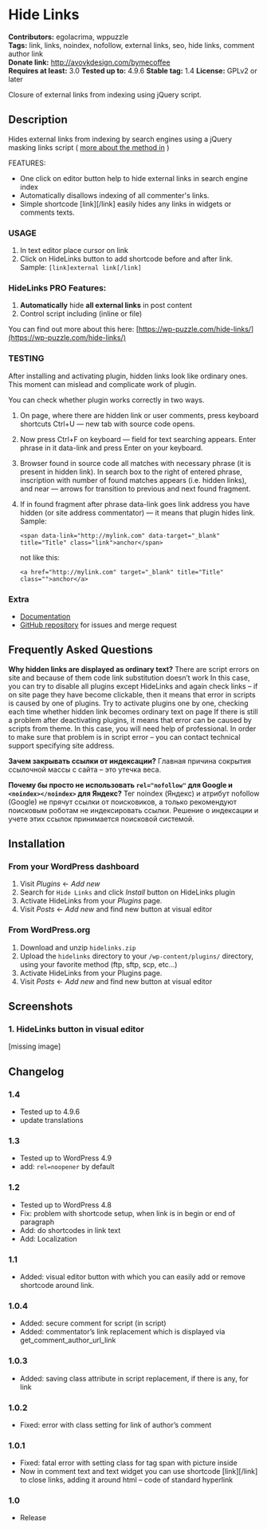 # Hide Links 
**Contributors:** egolacrima, wppuzzle  
**Tags:** link, links, noindex, nofollow, external links, seo, hide links, comment author link  
**Donate link:** http://avovkdesign.com/bymecoffee  
**Requires at least:** 3.0
**Tested up to:** 4.9.6
**Stable tag:** 1.4
**License:** GPLv2 or later   

Closure of external links from indexing using jQuery script.


## Description 

Hides external links from indexing by search engines using a jQuery masking links script ( [more about the method in](http://avovkdesign.com/kak-spryatat-ssylku-ot-indeksacii.html) )

FEATURES:
* One click on editor button help to hide external links in search engine index
* Automatically disallows indexing of all commenter's links.
* Simple shortcode [link][/link] easily hides any links in widgets or comments texts.



### USAGE 

1. In text editor place cursor on link
1. Click on HideLinks button to add shortcode before and after link. Sample: `[link]external link[/link]`


### HideLinks PRO Features: 

1. **Automatically** hide **all external links** in post content
2. Control script including (inline or file)

You can find out more about this here: [https://wp-puzzle.com/hide-links/](https://wp-puzzle.com/hide-links/)


### TESTING 

After installing and activating plugin, hidden links look like ordinary ones. This moment can mislead and complicate work of plugin.

You can check whether plugin works correctly in two ways.

1. On page, where there are hidden link or user comments, press keyboard shortcuts Ctrl+U — new tab with source code opens.
1. Now press Ctrl+F on keyboard — field for text searching appears. Enter phrase in it data-link and press Enter on your keyboard.
1. Browser found in source code all matches with necessary phrase (it is present in hidden link). In search box to the right of entered phrase, inscription with number of found matches appears (i.e. hidden links), and near — arrows for transition to previous and next found fragment.
1. If in found fragment after phrase data-link goes link address you have hidden (or site address commentator) — it means that plugin hides link. Sample: 
	
	`<span data-link="http://mylink.com" data-target="_blank" title="Title" class="link">anchor</span>` 
	
	not like this: 
	
	```<a href="http://mylink.com" target="_blank" title="Title" class="">anchor</a>```


### Extra 

* [Documentation](https://wp-puzzle.com/docs/ru/hide-links)
* [GitHub repository](https://github.com/wppuzzle/hidelinks) for issues and merge request


## Frequently Asked Questions 

**Why hidden links are displayed as ordinary text?**
There are script errors on site and because of them code link substitution doesn’t work
In this case, you can try to disable all plugins except HideLinks and again check links – if on site page they have become clickable, then it means that error in scripts is caused by one of plugins. Try to activate plugins one by one, checking each time whether hidden link becomes ordinary text on page
If there is still a problem after deactivating plugins, it means that error can be caused by scripts from theme. In this case, you will need help of professional. In order to make sure that problem is in script error – you can contact technical support specifying site address.

**Зачем закрывать ссылки от индексации?**
Главная причина сокрытия ссылочной массы с сайта – это утечка веса.

**Почему бы просто не использовать `rel="nofollow"` для Google и `<noindex></noindex>` для Яндекс?**
Тег noindex (Яндекс) и атрибут nofollow (Google) не прячут ссылки от поисковиков, а только рекомендуют поисковым роботам не индексировать ссылки. Решение о индексации и учете этих ссылок принимается поисковой системой.


## Installation 


### From your WordPress dashboard 

1. Visit *Plugins* &larr; *Add new*
1. Search for `Hide Links` and click *Install* button on HideLinks plugin
1. Activate HideLinks from your *Plugins* page.
1. Visit *Posts* &larr; *Add new* and find new button at visual editor



### From WordPress.org 

1. Download and unzip `hidelinks.zip`
1. Upload the `hidelinks` directory to your `/wp-content/plugins/` directory, using your favorite method (ftp, sftp, scp, etc…)
1. Activate HideLinks from your Plugins page.
1. Visit *Posts* &larr; *Add new* and find new button at visual editor


## Screenshots 

### 1. HideLinks button in visual editor
[missing image]



## Changelog 

### 1.4
* Tested up to 4.9.6
* update translations

### 1.3
* Tested up to WordPress 4.9
* add: `rel=noopener` by default


### 1.2 
* Tested up to WordPress 4.8
* Fix: problem with shortcode setup, when link is in begin or end of paragraph
* Add: do shortcodes in link text
* Add: Localization


### 1.1 
* Added: visual editor button with which you can easily add or remove shortcode around link.


### 1.0.4 
* Added: secure comment for script (in script)
* Added: commentator’s link replacement  which is displayed via get_comment_author_url_link


### 1.0.3 
* Added: saving class attribute in script replacement, if there is any, for link


### 1.0.2 
* Fixed: error with class setting for link of author’s comment


### 1.0.1 
* Fixed: fatal error with setting class for tag span with picture inside
* Now in comment text and text widget you can use shortcode [link][/link] to close links, adding it around html – code of standard hyperlink


### 1.0 
* Release

